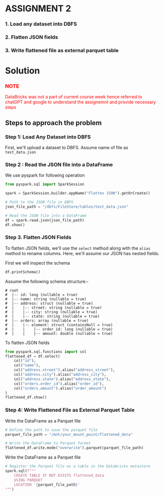 # ASSIGNMENT 2

### 1. Load any dataset into DBFS 
### 2. Flatten JSON fields 
### 3. Write flattened file as external parquet table

# Solution

### <span style="color:red"> NOTE</span>
<span style="color:red"> 
DataBricks was not a part of current course week hence referred to chatGPT and google to understand the assignemnt and provide necessary steps 
</span>

## Steps to approach the problem

### Step 1: Load Any Dataset into DBFS

First, we'll upload a dataset to DBFS. Assume name of file as `test_data.json`

### Step 2 : Read the JSON file into a DataFrame
We use pyspark for following operation
```py
from pyspark.sql import SparkSession

spark = SparkSession.builder.appName("Flatten JSON").getOrCreate()

# Path to the JSON file in DBFS
json_file_path = "/dbfs/FileStore/tables/test_data.json"

# Read the JSON file into a DataFrame
df = spark.read.json(json_file_path)
df.show()
```


### Step 3. Flatten JSON Fields

To flatten JSON fields, we'll use the `select` method along with the `alias` method to rename columns. Here, we'll assume our JSON has nested fields.

First we will inspect the schema
```py
df.printSchema()
```
Assume the following schema structure:-
```
# root
#  |-- id: long (nullable = true)
#  |-- name: string (nullable = true)
#  |-- address: struct (nullable = true)
#  |    |-- street: string (nullable = true)
#  |    |-- city: string (nullable = true)
#  |    |-- state: string (nullable = true)
#  |-- orders: array (nullable = true)
#  |    |-- element: struct (containsNull = true)
#  |    |    |-- order_id: long (nullable = true)
#  |    |    |-- amount: double (nullable = true)
```

To flatten JSON fields
```py
from pyspark.sql.functions import col
flattened_df = df.select(
    col("id"),
    col("name"),
    col("address.street").alias("address_street"),
    col("address.city").alias("address_city"),
    col("address.state").alias("address_state"),
    col("orders.order_id").alias("order_id"),
    col("orders.amount").alias("order_amount")
)
flattened_df.show()
```

### Step 4: Write Flattened File as External Parquet Table
Write the DataFrame as a Parquet file
```py
# Define the path to save the parquet file
parquet_file_path = "/mnt/your_mount_point/flattened_data"

# Write the DataFrame to Parquet format
flattened_df.write.mode("overwrite").parquet(parquet_file_path)
```

Write the DataFrame as a Parquet file
```py
# Register the Parquet file as a table in the Databricks metastore
spark.sql(f"""
    CREATE TABLE IF NOT EXISTS flattened_data
    USING PARQUET
    LOCATION '{parquet_file_path}'
""")
```